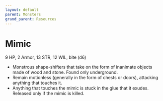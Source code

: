 ```yaml
---
layout: default
parent: Monsters
grand_parent: Resources
---
```


# Mimic

9 HP, 2 Armor, 13 STR, 12 WIL, bite (d6)

- Monstrous shape-shifters that take on the form of inanimate objects made of wood and stone. Found only underground.
- Remain motionless (generally in the form of chests or doors), attacking anything that touches it.
- Anything that touches the mimic is stuck in the glue that it exudes. Released only if the mimic is killed.


